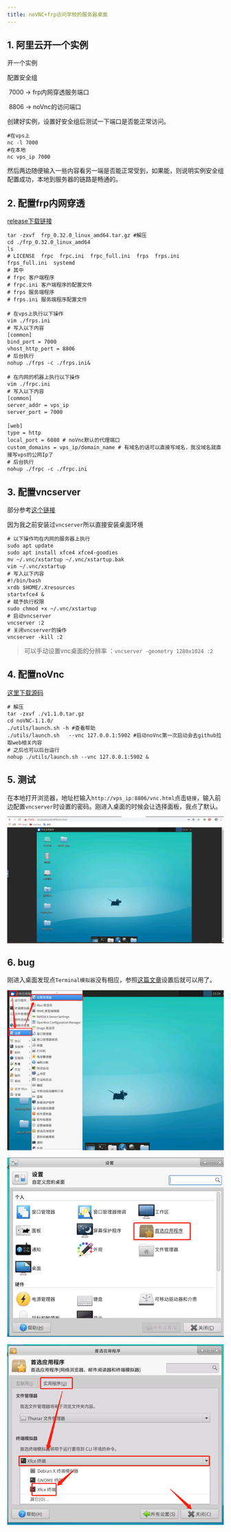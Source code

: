 ```yaml
---
title: noVNC+frp访问学校的服务器桌面
---
```


## 1. 阿里云开一个实例 

开一个实例

配置安全组

​	7000 -> frp内网穿透服务端口

​	8806 -> noVnc的访问端口

创建好实例，设置好安全组后测试一下端口是否能正常访问。

``` shell
#在vps上
nc -l 7000
#在本地
nc vps_ip 7000
```

然后两边随便输入一些内容看另一端是否能正常受到，如果能，则说明实例安全组配置成功，本地到服务器的链路是畅通的。

## 2. 配置frp内网穿透

[release下载链接](https://github.com/fatedier/frp/releases)

```shell
tar -zxvf  frp_0.32.0_linux_amd64.tar.gz #解压
cd ./frp_0.32.0_linux_amd64
ls 
# LICENSE  frpc  frpc.ini  frpc_full.ini  frps  frps.ini  frps_full.ini  systemd
# 其中
# frpc 客户端程序
# frpc.ini 客户端程序的配置文件
# frps 服务端程序
# frps.ini 服务端程序配置文件

# 在vps上执行以下操作
vim ./frps.ini
# 写入以下内容
[common]
bind_port = 7000
vhost_http_port = 8806
# 后台执行
nohup ./frps -c ./frps.ini&

# 在内网的机器上执行以下操作
vim ./frpc.ini
# 写入以下内容
[common]
server_addr = vps_ip
server_port = 7000

[web]
type = http
local_port = 6080 # noVnc默认的代理端口
custom_domains = vps_ip/domain_name # 有域名的话可以直接写域名，我没域名就直接写vps的公网Ip了
# 后台执行
nohup ./frpc -c ./frpc.ini
```

## 3. 配置vncserver

部分参考[这个链接](https://www.digitalocean.com/community/tutorials/how-to-install-and-configure-vnc-on-ubuntu-18-04)  

因为我之前安装过`vncserver`所以直接安装桌面环境

```shell
# 以下操作均在内网的服务器上执行
sudo apt update
sudo apt install xfce4 xfce4-goodies
mv ~/.vnc/xstartup ~/.vnc/xstartup.bak
vim ~/.vnc/xstartup
# 写入以下内容
#!/bin/bash
xrdb $HOME/.Xresources
startxfce4 &
# 赋予执行权限
sudo chmod +x ~/.vnc/xstartup
# 启动vncserver
vncserver :2
# 关闭vncserver的操作
vncserver -kill :2
```
> 可以手动设置vnc桌面的分辨率 ：`vncserver -geometry 1280x1024 :2`

## 4. 配置noVnc

[这里下载源码](https://github.com/novnc/noVNC/releases)

``` shell
# 解压
tar -zxvf ./v1.1.0.tar.gz
cd noVNC-1.1.0/
./utils/launch.sh -h #查看帮助
./utils/launch.sh   --vnc 127.0.0.1:5902 #启动noVnc第一次启动会去github拉取web相关内容
# 之后也可以后台运行
nohup ./utils/launch.sh --vnc 127.0.0.1:5902 &
```

## 5. 测试

在本地打开浏览器，地址栏输入`http://vps_ip:8806/vnc.html`点击`链接`，输入前边配置`vncserver`时设置的密码。刚进入桌面的时候会让选择面板，我点了默认。

![image-20200329232232358](/images/noVNC/image-20200329232232358.png)

## 6. bug

刚进入桌面发现点`Terminal模拟器`没有相应，参照[这篇文章](https://forum.ubuntu.com.cn/viewtopic.php?t=473914)设置后就可以用了。

![image-20200329232454210](/images/noVNC/image-20200329232454210.png)

![image-20200329232521576](/images/noVNC/image-20200329232521576.png)

![image-20200329232550112](/images/noVNC/image-20200329232550112.png)
